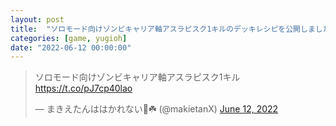 ```yaml
---
layout: post
title:  "ソロモード向けゾンビキャリア軸アスラピスク1キルのデッキレシピを公開しました"
categories: [game, yugioh]
date: "2022-06-12 00:00:00"
---
```


<blockquote class="twitter-tweet tw-align-center"><p lang="ja" dir="ltr">ソロモード向けゾンビキャリア軸アスラピスク1キル<a href="https://t.co/pJ7cp40lao">https://t.co/pJ7cp40lao</a></p>&mdash; まきえたんははかれない🥦☘️ (@makietanX) <a href="https://twitter.com/makietanX/status/1535999823417344001?ref_src=twsrc%5Etfw">June 12, 2022</a></blockquote> <script async src="https://platform.twitter.com/widgets.js" charset="utf-8"></script>

